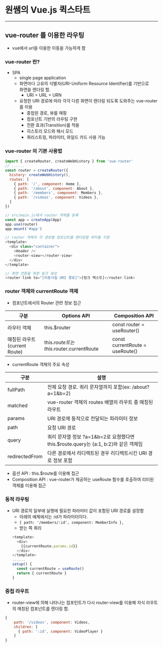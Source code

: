 # 원쌤의 Vue.js 퀵스타트
---
## vue-router 를 이용한 라우팅
* vue에서 url을 이용한 이동을 가능하게 함

### vue-router 란?
* SPA
  * single page application
  * 화면마다 고유의 식별자(URI-Uniform Resource Identifier)를 기반으로 \
    화면을 렌더링 함.
    * URI = URL + URN
  * 요청한 URI 경로에 따라 각각 다른 화면이 렌더링 되도록 도와주는 vue-router 를 이용
    * 중첩된 경로, 뷰를 매핑
    * 컴포넌트 기반의 라우팅 구현
    * 전환 효과(Transition)를 적용
    * 히스토리 모드와 해시 모드
    * 쿼리스트링, 파라미터, 와일드 카드 사용 가능

### vue-router 의 기본 사용법
```javascript
import { createRouter, createWebHistory } from 'vue-router'
// ......
const router = createRouter({
  history: createWebHistory(),
  routes: [
    { path: '/', component: Home },
    { path: '/about', component: About },
    { path: '/members', component: Members },
    { path: '/videos', component: Videos },
  ]
})
```
```javascript
// src/main.js에서 router 객체를 등록
const app = createApp(App)
app.use(router)
app.mount('#app')
```
```javascript
// router 객체의 각 경로별 컴포넌트를 렌터링할 위치를 지정
<template>
  <div class="container">
    <Header />
    <router-view></router-view>
  </div>        
</template>

// 화면 전환을 위한 링크 생성
<router-link to="[이동시킬 URI 경로]">[링크 텍스트]</router-link>
```
### router 객체와 currentRoute 객체
* 컴포넌트에서의 Router 관련 정보 접근

| 구분                      | Options API                              | Composition API                 |
|-------------------------|------------------------------------------|---------------------------------|
| 라우터 객체                  | this.$router                             | const router = useRouter()      |
| 매칭된 라우트 (current Route) | this.$route 또는 this.$router.currentRoute | const currentRoute = useRoute() |

* currentRoute 객체의 주요 속성

| 구분 | 설명                                        |
|-----|-------------------------------------------|
|fullPath| 전체 요청 경로. 쿼리 문자열까지 포함(ex: /about?a=1&b=2) |
|matched| vue-router 객체의 routes 배열의 라우트 중 매칭된 라우트 |
| params | URI 경로에 동적으로 전달되는 파라미터 정보
| path   | 요청 URI 경로 |
| query | 쿼리 문자열 정보 ?a=1&b=2로 요쳥했다면 this.$route.query는 {a:1, b:2}와 같은 객체임 |
| redirectedFrom | 다른 경로에서 리디렉트된 경우 리디렉트시킨 URI 경로 정보 포함|

* 옵션 API : this.$route를 이용해 접근
* Composition API : vue-router가 제공하는 useRoute 함수를 호출하여 리터된 객체를 이용해 접근

### 동적 라우팅
* URI 경로의 일부에 실행에 필요한 파라미터 값이 포함된 URI 경로를 설정함
  * 아래의 예제에서는 :id가 파라미터이다. 
  * ```{ path: '/members/:id', component: MemberInfo },```
  * 받는 쪽 쿼리
  ```javascript
  <template>
    <div>
      {{currentRoute.params.id}}
    </div>
  </template>
  ......
  setup() {
    const currentRoute = useRoute()
    return { currentRoute }  
  }
  ```

### 중첩 라우트
* router-view에 의해 나타나는 컴포턴트가 다시 router-view를 이용해 자식 라우트의 매칭된 컴포넌트를 렌더링 함.
```javascript
{
    path: '/videos', component: Videos,
    children: [
      { path: ':id', component: VideoPlayer }    
    ]       
}
```